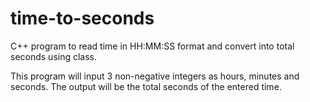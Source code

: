 # time-to-seconds



C++ program to read time in HH:MM:SS format and convert into total seconds using class.

This program will input 3 non-negative integers as hours, minutes and seconds.
The output will be the total seconds of the entered time.
